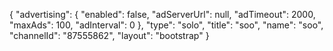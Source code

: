 {
    "advertising": {
        "enabled": false,
        "adServerUrl": null,
        "adTimeout": 2000,
        "maxAds": 100,
        "adInterval": 0
    },
    "type": "solo",
    "title": "soo",
    "name": "soo",
    "channelId": "87555862",
    "layout": "bootstrap"
}